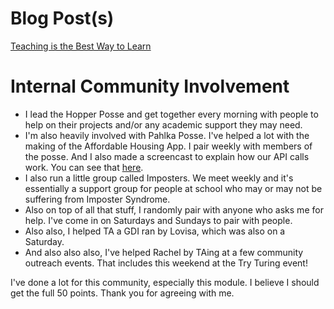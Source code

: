# Blog Post(s)

[Teaching is the Best Way to Learn](https://gist.github.com/NickyBobby/49f2af7414d577553ef24050f23569ab)

# Internal Community Involvement

  * I lead the Hopper Posse and get together every morning with people to help on their projects and/or any academic support they may need.
  * I'm also heavily involved with Pahlka Posse. I've helped a lot with the making of the Affordable Housing App. I pair weekly with members of the posse. And I also made a screencast to explain how our API calls work. You can see that [here](https://www.youtube.com/watch?v=z6FVzDe6_S8).
  * I also run a little group called Imposters. We meet weekly and it's essentially a support group for people at school who may or may not be suffering from Imposter Syndrome.
  * Also on top of all that stuff, I randomly pair with anyone who asks me for help. I've come in on Saturdays and Sundays to pair with people.
  * Also also, I helped TA a GDI ran by Lovisa, which was also on a Saturday.
  * And also also also, I've helped Rachel by TAing at a few community outreach events. That includes this weekend at the Try Turing event!

I've done a lot for this community, especially this module. I believe I should get the full 50 points. Thank you for agreeing with me.
